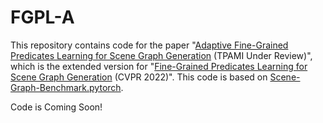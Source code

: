 # FGPL-A
This repository contains code for the paper "[Adaptive Fine-Grained Predicates Learning for Scene Graph Generation](https://arxiv.org/abs/2204.02597) (TPAMI Under Review)", which is the extended version for "[Fine-Grained Predicates Learning for Scene Graph Generation](https://arxiv.org/abs/2204.02597) (CVPR 2022)". This code is based on [Scene-Graph-Benchmark.pytorch](https://github.com/KaihuaTang/Scene-Graph-Benchmark.pytorch). 

Code is Coming Soon!
